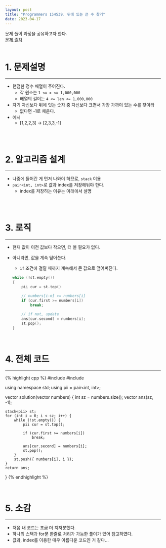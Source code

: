 ```yaml
---
layout: post
title: "Programmers 154539. 뒤에 있는 큰 수 찾기"
date: 2023-04-17
---
```



문제 풀이 과정을 공유하고자 한다. <br/>
[문제 출처](https://school.programmers.co.kr/learn/courses/30/lessons/154539) <br/><br/>

# 1. 문제설명
<hr>

- 랜덤한 정수 배열이 주어진다.
  - 각 원소는 `1 <= x <= 1,000,000`
  - 배열의 길이는 `4 <= len <= 1,000,000`
- 자기 자신보다 뒤에 잇는 숫자 중 자신보다 크면서 가장 가까이 있는 수를 찾아라
  - 없다면 -1로 채운다.
- 예시
  - [1,2,2,3] -> [2,3,3,-1]


<br/><br/>

# 2. 알고리즘 설계
<hr>

- 나중에 들어간 게 먼저 나와야 하므로, `stack` 이용
- `pair<int, int>`로 값과 index를 저장해둬야 한다.
  - index를 저장하는 이유는 아래에서 설명

<br/><br/>

# 3. 로직
<hr>

- 현재 값이 이전 값보다 작으면, 더 볼 필요가 없다.
- 아니라면, 값을 계속 덮어쓴다.
  - `if` 조건에 걸릴 때까지 계속해서 큰 값으로 덮어써진다.

  ```cpp
  while (!st.empty()) 
  {
      pii cur = st.top()
  
      // numbers[i-n] >= numbers[i]
      if (cur.first >= numbers[i])
          break;
      
      // if not, update
      ans[cur.second] = numbers[i];
      st.pop();
  }
  ```


<br/>

# 4. 전체 코드
<hr>

{% highlight cpp %}
#include <vector>
#include <stack>

using namespace std;
using pii = pair<int, int>;

vector<int> solution(vector<int> numbers) {
    int sz = numbers.size();
    vector<int> ans(sz, -1);

    stack<pii> st;
    for (int i = 0; i < sz; i++) {
        while (!st.empty()) {
            pii cur = st.top();

            if (cur.first >= numbers[i])
                break;
            
            ans[cur.second] = numbers[i];
            st.pop();
        }
        st.push({ numbers[i], i });
    }
    return ans;
}
{% endhighlight %}

<br/>


# 5. 소감
<hr>

- 처음 내 코드는 조금 더 지저분했다.
- 하나의 스택과 for문 한줄로 처리가 가능한 풀이가 있어 참고하였다.
- 값과, index를 이용한 매우 아름다운 코드인 거 같다...